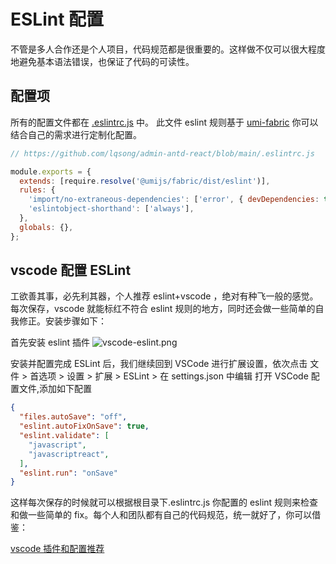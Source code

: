 # ESLint 配置

不管是多人合作还是个人项目，代码规范都是很重要的。这样做不仅可以很大程度地避免基本语法错误，也保证了代码的可读性。

## 配置项

所有的配置文件都在 [.eslintrc.js](https://github.com/lqsong/admin-antd-react/blob/main/.eslintrc.js) 中。
此文件 eslint 规则基于 [umi-fabric](https://github.com/umijs/fabric) 你可以结合自己的需求进行定制化配置。


```js
// https://github.com/lqsong/admin-antd-react/blob/main/.eslintrc.js

module.exports = {
  extends: [require.resolve('@umijs/fabric/dist/eslint')],
  rules: {
    'import/no-extraneous-dependencies': ['error', { devDependencies: true }],
    'eslintobject-shorthand': ['always'],
  },
  globals: {},
};
```

## vscode 配置 ESLint

工欲善其事，必先利其器，个人推荐 eslint+vscode ，绝对有种飞一般的感觉。
每次保存，vscode 就能标红不符合 eslint 规则的地方，同时还会做一些简单的自我修正。安装步骤如下：

首先安装 eslint 插件
![vscode-eslint.png](https://gitee.com/lqsong/public/raw/master/admin-element-vue/vscode-eslint.png)

安装并配置完成 ESLint 后，我们继续回到 VSCode 进行扩展设置，依次点击 文件 > 首选项 > 设置 > 扩展 > ESLint > 在 settings.json 中编辑 打开 VSCode 配置文件,添加如下配置

```json
{
  "files.autoSave": "off",
  "eslint.autoFixOnSave": true,
  "eslint.validate": [
    "javascript",
    "javascriptreact",
  ],
  "eslint.run": "onSave"  
}
```

这样每次保存的时候就可以根据根目录下.eslintrc.js 你配置的 eslint 规则来检查和做一些简单的 fix。每个人和团队都有自己的代码规范，统一就好了，你可以借鉴：

[vscode 插件和配置推荐](https://github.com/varHarrie/Dawn-Blossoms/issues/10)
